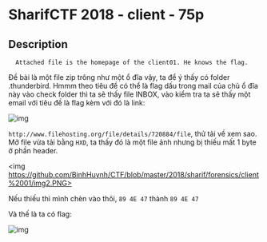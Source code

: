 # SharifCTF 2018 - client - 75p
## Description
```
  Attached file is the homepage of the client01. He knows the flag.
```
Đề bài là một file zip trông như một ổ đĩa vậy, ta để ý thấy có folder .thunderbird. Hmmm theo tiêu đề có thể là flag dấu trong mail của chủ ổ đĩa này vào check folder thì ta sẽ thấy file INBOX, vào kiểm tra ta sẽ thấy một email với tiêu đề là flag kèm với đó là link: 

![img](https://github.com/BinhHuynh/CTF/blob/master/2018/sharif/forensics/client%2001/img1.PNG)


```http://www.filehosting.org/file/details/720884/file```, thử tải về xem sao.
Mở file vừa tải bằng `HXD`, ta thấy đó là một file ảnh nhưng bị thiếu mất 1 byte ở phần header.

<img https://github.com/BinhHuynh/CTF/blob/master/2018/sharif/forensics/client%2001/img2.PNG>

Nếu thiếu thì mình chèn vào thôi, ```89 4E 47``` thành ```89 4E 47```

Và thế là ta có flag:

![img](https://github.com/BinhHuynh/CTF/blob/master/2018/sharif/forensics/client%2001/flag.png)
